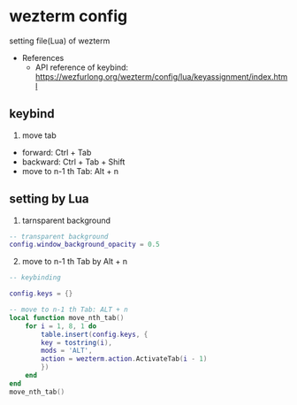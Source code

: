 # wezterm config

setting file(Lua) of wezterm

- References
    - API reference of keybind: https://wezfurlong.org/wezterm/config/lua/keyassignment/index.html

## keybind

1. move tab

- forward: Ctrl + Tab
- backward: Ctrl + Tab + Shift
- move to n-1 th Tab: Alt + n

## setting by Lua 

1. tarnsparent background

```Lua
-- transparent background
config.window_background_opacity = 0.5
```

2. move to n-1 th Tab by Alt + n

```Lua
-- keybinding

config.keys = {}

-- move to n-1 th Tab: ALT + n  
local function move_nth_tab()
    for i = 1, 8, 1 do
        table.insert(config.keys, {
        key = tostring(i),
        mods = 'ALT',
        action = wezterm.action.ActivateTab(i - 1)
        })
    end
end
move_nth_tab()
```
